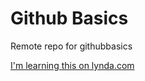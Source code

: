 Github Basics
============

Remote repo for githubbasics

[I'm learning this on lynda.com](http://www.lynda.com)
